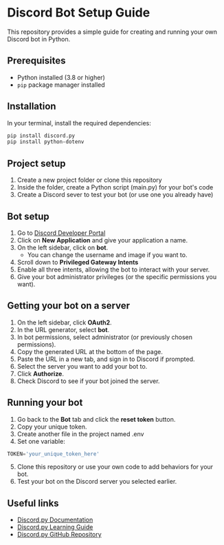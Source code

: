 # Discord Bot Setup Guide

This repository provides a simple guide for creating and running your own Discord bot in Python.

## Prerequisites

- Python installed (3.8 or higher)  
- `pip` package manager installed  

## Installation

In your terminal, install the required dependencies:

```bash
pip install discord.py
pip install python-dotenv
```

## Project setup
1. Create a new project folder or clone this repository
2. Inside the folder, create a Python script (main.py) for your bot's code
3. Create a Discord sever to test your bot (or use one you already have) 

## Bot setup
1. Go to [Discord Developer Portal](https://discord.com/developers/applications)
2. Click on **New Application** and give your application a name.
3. On the left sidebar, click on **bot**.
   - You can change the username and image if you want to.
4. Scroll down to **Privileged Gateway Intents**
5. Enable all three intents, allowing the bot to interact with your server.
6. Give your bot administrator privileges (or the specific permissions you want).

## Getting your bot on a server
1. On the left sidebar, click **OAuth2**.
2. In the URL generator, select **bot**.
3. In bot permissions, select administrator (or previously chosen permissions).
4. Copy the generated URL at the bottom of the page.
5. Paste the URL in a new tab, and sign in to Discord if prompted.
6. Select the server you want to add your bot to.
7. Click **Authorize**.
8. Check Discord to see if your bot joined the server.

## Running your bot
1. Go back to the **Bot** tab and click the **reset token** button.
2. Copy your unique token.
3. Create another file in the project named .env
4. Set one variable:
```python
TOKEN='your_unique_token_here'
```
5. Clone this repository or use your own code to add behaviors for your bot.
6. Test your bot on the Discord server you selected earlier.

## Useful links
- [Discord.py Documentation](https://discordpy.readthedocs.io/en/stable/)
- [Discord.py Learning Guide](https://www.pythondiscord.com/pages/guides/python-guides/discordpy/)
- [Discord.py GitHub Repository](https://github.com/Rapptz/discord.py)
